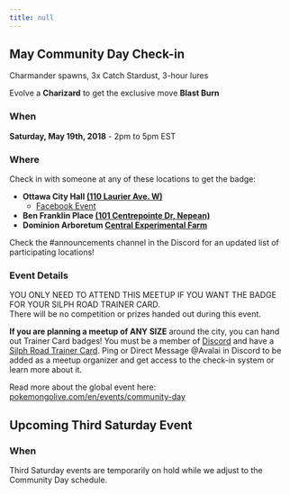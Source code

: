 ```yaml
---
title: null
---
```


## May Community Day Check-in

Charmander spawns, 3x Catch Stardust, 3-hour lures

Evolve a **Charizard** to get the exclusive move **Blast Burn**

### When

**Saturday, May 19th, 2018** - 2pm to 5pm EST

### Where

Check in with someone at any of these locations to get the badge:

- **Ottawa City Hall [(110 Laurier Ave. W)](https://goo.gl/maps/pMF6dCnxgwo)**
  - [Facebook Event](https://www.facebook.com/events/436153786821057/)
- **Ben Franklin Place [(101 Centrepointe Dr, Nepean)](https://goo.gl/maps/xTbvyLL2SFG2)**
- **Dominion Arboretum [Central Experimental Farm](https://goo.gl/maps/DmTERXktpt92)**

Check the #announcements channel in the Discord for an updated list of participating locations!

### Event Details

<div class="highlight">
YOU ONLY NEED TO ATTEND THIS MEETUP IF YOU WANT THE BADGE FOR YOUR SILPH ROAD TRAINER CARD.
<br>
There will be no competition or prizes handed out during this event.
</div>

**If you are planning a meetup of ANY SIZE** around the city, you can hand out Trainer Card badges! You must be a member of [Discord](http://www.discord.me/pokeottawa) and have a [Silph Road Trainer Card](https://thesilphroad.com/card). Ping or Direct Message @Avalai in Discord to be added as a meetup organizer and get access to the check-in system or learn more about it.

Read more about the global event here: [pokemongolive.com/en/events/community-day](https://pokemongolive.com/en/events/community-day/americas/)

## Upcoming Third Saturday Event


### When

Third Saturday events are temporarily on hold while we adjust to the Community Day schedule.

<!--- 

This event will occur rain or shine, since we have access to indoor facilities.

### Where

**Ottawa City Hall [(110 Laurier Ave. W)](https://goo.gl/maps/8wgPXJ4Wkf32)**

The City Hall building is heated, has bathrooms, benches, and wifi. It is close to a large number of pokestops and gyms, as well as coffee shops and restaurants. You _can_ spend the entire event in the building, if necessary.

### Event Details

Watch the [Discord](http://discord.me/pokeottawa) #announcements channel and the [Facebook event](https://www.facebook.com/pokeottawa/events/) for updates in the week leading up to the event.

<div class="highlight">The event time is 2-4pm.</div>

**Registration: 1:45 PM - 2 PM  
Play time: 2 PM - 4 PM  
Scoring and Prizes: 4 PM - 4:30 PM**

**There is NO cost associated with the event.**

The Pokémon Go Third Saturday events are designed with social interaction, friendly gameplay, and leveling up in mind. Third Saturday is a social gathering and leveling event where cities around the world compete to see which one can score highest in the following categories:

* XP/Levels gained
* Pokemon captured
* Kilometers walked

Trainers should arrive at the meeting place designated above at or before noon to register and record their starting stats. After a brief explanation of the event, Trainers are free to roam the area until the event ends. There will be prizes, so stick around! Registration is required to be entered to win prizes, but not necessary to come and hang out with us!

This event is not officially endorsed or sponsored by Niantic or The Pokémon Company.

Harassment of any kind is absolutely not tolerated at any of our events, and offenders will be immediately disqualified and barred from participating in future PGTS events. 
-->
